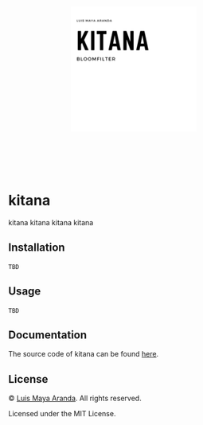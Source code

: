 <br><br>

<p align="center">
<a href="https://github.com/LuisMaya"><img width="50%" src="./logo/kitana.png" alt="kitana logo"></a>
<br>

</p>
<br>

<br><br>

# kitana

kitana kitana kitana kitana

## Installation

```
TBD
```

## Usage

```
TBD
```

## Documentation

The source code of kitana can be found [here](./src/).

## License

&copy; [Luis Maya Aranda](https://github.com/LuisMaya). All rights reserved.

Licensed under the MIT License.